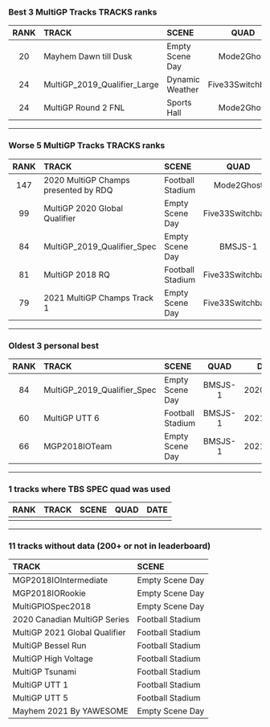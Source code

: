 ### Best 3 MultiGP Tracks TRACKS ranks
|RANK|TRACK|SCENE|QUAD|DATE|
|:---:|:---|:---|:---:|:---:|
|20|Mayhem Dawn till Dusk|Empty Scene Day|Mode2Ghost|2021/05/01|
|24|MultiGP_2019_Qualifier_Large|Dynamic Weather|Five33Switchback|2022/01/14|
|24|MultiGP Round 2 FNL|Sports Hall|Mode2Ghost|2021/05/27|
---
### Worse 5 MultiGP Tracks TRACKS ranks
|RANK|TRACK|SCENE|QUAD|DATE|
|:---:|:---|:---|:---:|:---:|
|147|2020 MultiGP Champs presented by RDQ|Football Stadium|Mode2Ghost|2021/06/23|
|99|MultiGP 2020 Global Qualifier|Empty Scene Day|Five33Switchback|2021/03/09|
|84|MultiGP_2019_Qualifier_Spec|Empty Scene Day|BMSJS-1|2020/12/30|
|81|MultiGP 2018 RQ|Football Stadium|Five33Switchback|2021/03/10|
|79|2021 MultiGP Champs Track 1|Empty Scene Day|Five33Switchback|2021/10/26|
---
### Oldest 3 personal best
|RANK|TRACK|SCENE|QUAD|DATE|
|:---:|:---|:---|:---:|:---:|
|84|MultiGP_2019_Qualifier_Spec|Empty Scene Day|BMSJS-1|2020/12/30|
|60|MultiGP UTT 6|Football Stadium|BMSJS-1|2021/01/18|
|66|MGP2018IOTeam|Empty Scene Day|BMSJS-1|2021/02/03|
---
### 1 tracks where TBS SPEC quad was used
|RANK|TRACK|SCENE|QUAD|DATE|
|:---:|:---|:---|:---:|:---:|
||||||
---
### 11 tracks without data (200+ or not in leaderboard)
|TRACK|SCENE|
|:---|:---|
|MGP2018IOIntermediate|Empty Scene Day|
|MGP2018IORookie|Empty Scene Day|
|MultiGPIOSpec2018|Empty Scene Day|
|2020 Canadian MultiGP Series|Football Stadium|
|MultiGP 2021 Global Qualifier|Football Stadium|
|MultiGP Bessel Run|Football Stadium|
|MultiGP High Voltage|Football Stadium|
|MultiGP Tsunami|Football Stadium|
|MultiGP UTT 1|Football Stadium|
|MultiGP UTT 5|Football Stadium|
|Mayhem 2021 By YAWESOME|Empty Scene Day|
